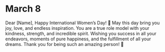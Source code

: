 # March 8 
Dear [Name],
Happy International Women’s Day! 🌸 May this day bring you joy, love, and endless inspiration.
You are a true role model with your kindness, strength, and incredible spirit. 
Wishing you success in all your endeavors, moments of pure happiness, 
            and the fulfillment of all your dreams. Thank you for being such an amazing person! 💐
